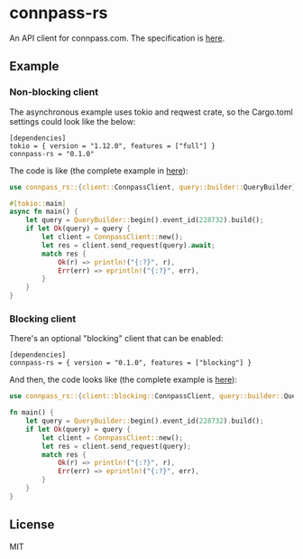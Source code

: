 # connpass-rs

An API client for connpass.com. The specification is [here](https://connpass.com/about/api/).

## Example

### Non-blocking client

The asynchronous example uses tokio and reqwest crate, so the Cargo.toml settings could look like the below:

```
[dependencies]
tokio = { version = "1.12.0", features = ["full"] }
connpass-rs = "0.1.0"
```

The code is like (the complete example in [here](examples/get_single_event.rs)):

```rust
use connpass_rs::{client::ConnpassClient, query::builder::QueryBuilder};

#[tokio::main]
async fn main() {
    let query = QueryBuilder::begin().event_id(228732).build();
    if let Ok(query) = query {
        let client = ConnpassClient::new();
        let res = client.send_request(query).await;
        match res {
            Ok(r) => println!("{:?}", r),
            Err(err) => eprintln!("{:?}", err),
        }
    }
}
```

### Blocking client

There's an optional "blocking" client that can be enabled:

```
[dependencies]
connpass-rs = { version = "0.1.0", features = ["blocking"] }
```

And then, the code looks like (the complete example is [here](examples/get_single_event_blocking.rs)):

```rust
use connpass_rs::{client::blocking::ConnpassClient, query::builder::QueryBuilder};

fn main() {
    let query = QueryBuilder::begin().event_id(228732).build();
    if let Ok(query) = query {
        let client = ConnpassClient::new();
        let res = client.send_request(query);
        match res {
            Ok(r) => println!("{:?}", r),
            Err(err) => eprintln!("{:?}", err),
        }
    }
}
```

## License

MIT
